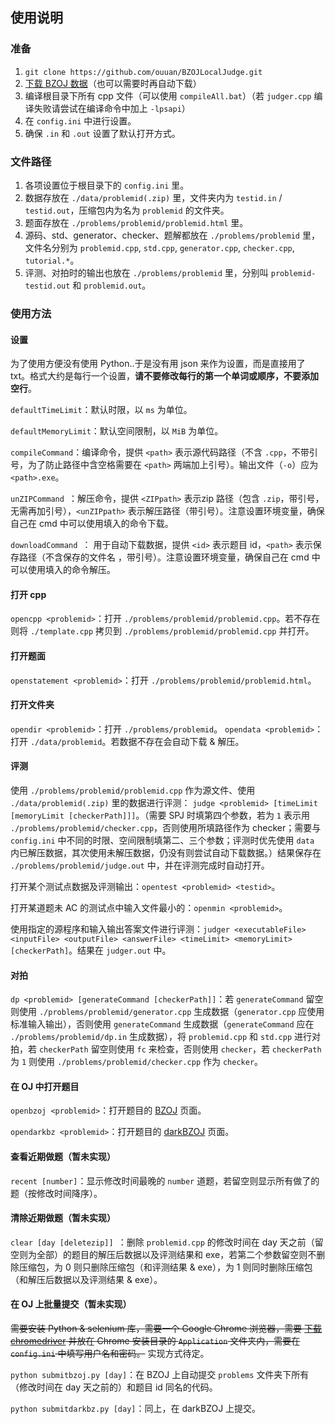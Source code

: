 ## 使用说明

### 准备

1. `git clone https://github.com/ouuan/BZOJLocalJudge.git`
2. [下载 BZOJ 数据](http://darkbzoj.tk/blogof/root/blog/10)（也可以需要时再自动下载）
3. 编译根目录下所有 cpp 文件（可以使用 `compileAll.bat`）（若 `judger.cpp` 编译失败请尝试在编译命令中加上 `-lpsapi`）
4. 在 `config.ini` 中进行设置。
5. 确保 `.in` 和 `.out` 设置了默认打开方式。

### 文件路径

1. 各项设置位于根目录下的 `config.ini` 里。
2. 数据存放在 `./data/problemid(.zip)` 里，文件夹内为 `testid.in` / `testid.out`，压缩包内为名为 `problemid` 的文件夹。
3. 题面存放在 `./problems/problemid/problemid.html` 里。
4. 源码、std、generator、checker、题解都放在 `./problems/problemid` 里，文件名分别为 `problemid.cpp`, `std.cpp`, `generator.cpp`, `checker.cpp`, `tutorial.*`。
5. 评测、对拍时的输出也放在 `./problems/problemid` 里，分别叫 `problemid-testid.out` 和 `problemid.out`。

### 使用方法

#### 设置

为了使用方便没有使用 Python..于是没有用 json 来作为设置，而是直接用了 txt。格式大约是每行一个设置，**请不要修改每行的第一个单词或顺序，不要添加空行**。

`defaultTimeLimit`：默认时限，以 `ms` 为单位。

`defaultMemoryLimit`：默认空间限制，以 `MiB` 为单位。

`compileCommand`：编译命令，提供 `<path>` 表示源代码路径（不含 `.cpp`，不带引号，为了防止路径中含空格需要在 `<path>` 两端加上引号）。输出文件（`-o`）应为 `<path>.exe`。

`unZIPCommand `：解压命令，提供 `<ZIPpath>` 表示zip 路径（包含 `.zip`，带引号，无需再加引号），`<unZIPpath>` 表示解压路径（带引号）。注意设置环境变量，确保自己在 cmd 中可以使用填入的命令下载。

`downloadCommand `： 用于自动下载数据，提供 `<id>` 表示题目 id，`<path>` 表示保存路径（不含保存的文件名 ，带引号）。注意设置环境变量，确保自己在 cmd 中可以使用填入的命令解压。

#### 打开 cpp

`opencpp <problemid>`：打开 `./problems/problemid/problemid.cpp`。若不存在则将 `./template.cpp` 拷贝到 `./problems/problemid/problemid.cpp` 并打开。

#### 打开题面

`openstatement <problemid>`：打开 `./problems/problemid/problemid.html`。

#### 打开文件夹

`opendir <problemid>`：打开 `./problems/problemid`。
`opendata <problemid>`：打开 `./data/problemid`。若数据不存在会自动下载 & 解压。

#### 评测

使用 `./problems/problemid/problemid.cpp` 作为源文件、使用 `./data/problemid(.zip)` 里的数据进行评测： `judge <problemid> [timeLimit [memoryLimit [checkerPath]]]`。（需要 SPJ 时填第四个参数，若为 `1` 表示用 `./problems/problemid/checker.cpp`，否则使用所填路径作为 checker；需要与 `config.ini` 中不同的时限、空间限制填第二、三个参数；评测时优先使用 `data` 内已解压数据，其次使用未解压数据，仍没有则尝试自动下载数据。）结果保存在 `./problems/problemid/judge.out` 中，并在评测完成时自动打开。

打开某个测试点数据及评测输出：`opentest <problemid> <testid>`。

打开某道题未 AC 的测试点中输入文件最小的：`openmin <problemid>`。

使用指定的源程序和输入输出答案文件进行评测：`judger <executableFile> <inputFile> <outputFile> <answerFile> <timeLimit> <memoryLimit> [checkerPath]`。结果在 `judger.out` 中。

#### 对拍

`dp <problemid> [generateCommand [checkerPath]]`：若 `generateCommand` 留空则使用 `./problems/problemid/generator.cpp` 生成数据（`generator.cpp` 应使用标准输入输出），否则使用 `generateCommand` 生成数据（`generateCommand` 应在 `./problems/problemid/dp.in` 生成数据），将 `problemid.cpp` 和 `std.cpp` 进行对拍，若 `checkerPath` 留空则使用 `fc` 来检查，否则使用 `checker`，若 `checkerPath` 为 `1` 则使用 `./problems/problemid/checker.cpp` 作为 `checker`。

#### 在 OJ 中打开题目

`openbzoj <problemid>`：打开题目的 [BZOJ](https://www.lydsy.com/JudgeOnline/) 页面。

`opendarkbz <problemid>`：打开题目的 [darkBZOJ](https://darkbzoj.tk/) 页面。

#### 查看近期做题（暂未实现）

`recent [number]`：显示修改时间最晚的 `number` 道题，若留空则显示所有做了的题（按修改时间降序）。

#### 清除近期做题（暂未实现）

`clear [day [deletezip]] `：删除 `problemid.cpp` 的修改时间在 day 天之前（留空则为全部）的题目的解压后数据以及评测结果和 exe，若第二个参数留空则不删除压缩包，为 0 则只删除压缩包（和评测结果 & exe），为 1 则同时删除压缩包（和解压后数据以及评测结果 & exe）。

#### 在 OJ 上批量提交（暂未实现）

~~需要安装 Python & selenium 库，需要一个 Google Chrome 浏览器，需要 [下载 chromedriver](http://npm.taobao.org/mirrors/chromedriver/) 并放在 Chrome 安装目录的 `Application` 文件夹内，需要在 `config.ini` 中填写用户名和密码。~~ 实现方式待定。

`python submitbzoj.py [day]`：在 BZOJ 上自动提交 `problems` 文件夹下所有（修改时间在 day 天之前的）和题目 id 同名的代码。

`python submitdarkbz.py [day]`：同上，在 darkBZOJ 上提交。